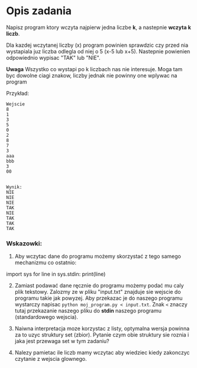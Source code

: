 # Opis zadania


Napisz program ktory wczyta najpierw jedna liczbe **k**,
a nastepnie **wczyta k liczb**.

Dla kazdej wczytanej liczby (x) program powinien sprawdzic czy przed nia
wystapiala juz liczba odlegla od niej o 5 (x-5 lub x+5). Nastepnie powienien
odpowiednio wypisac "TAK" lub "NIE".

**Uwaga** Wszystko co wystapi po k liczbach nas nie interesuje. Moga tam byc dowolne
ciagi znakow, liczby jednak nie powinny one wplywac na program


Przykład:

```
Wejscie
8
1
3
5
0
2
8
7
3
aaa
bbb
3
00


Wynik:
NIE
NIE
NIE
TAK
NIE
TAK
TAK
TAK
```

### Wskazowki:

1. Aby wczytac dane do programu możemy skorzystać z tego samego mechanizmu co ostatnio:

  import sys
  for line in sys.stdin:
    print(line)

2. Zamiast podawać dane ręcznie do programu możemy podać mu caly plik tekstowy. Zalozmy
ze w pliku "input.txt" znajduje sie wejscie do programu takie jak powyzej. Aby przekazac
je do naszego programu wystarczy napisac `python moj_program.py < input.txt`. Znak `<` znaczy tutaj
przekazanie naszego pliku do **stdin** naszego programu (standardowego wejscia).

3. Naiwna interpretacja moze korzystac z listy, optymalna wersja powinna za to uzyc struktury set (zbior).
Pytanie czym obie struktury sie roznia i jaka jest przewaga set w tym zadaniu?

4. Nalezy pamietac ile liczb mamy wczytac aby wiedziec kiedy zakonczyc czytanie z wejscia glownego.
